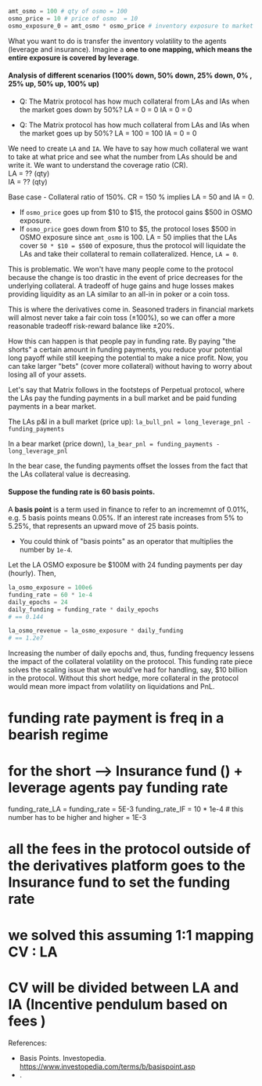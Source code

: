 <!-- simulation -->

```python
amt_osmo = 100 # qty of osmo = 100
osmo_price = 10 # price of osmo  = 10
osmo_exposure_0 = amt_osmo * osmo_price # inventory exposure to market for Matrix = 1,000
```

What you want to do is transfer the inventory volatility to the agents (leverage and insurance). Imagine a **one to one mapping, which means the entire exposure is covered by leverage**.

#### Analysis of different scenarios (100% down, 50% down, 25% down, 0% , 25% up, 50% up, 100% up)

- Q: The Matrix protocol has how much collateral from LAs and IAs when the market goes down by 50%?
LA = 0 = 0
IA = 0 = 0

- Q: The Matrix protocol has how much collateral from LAs and IAs when the market goes up by 50%?
LA = 100 = 100
IA = 0 = 0

We need to create `LA` and `IA`. We have to say how much collateral we want to take at what price and see what the number from LAs should be and write it. We want to understand the coverage ratio (CR).  
LA = ?? (qty)  
IA = ?? (qty)

Base case - Collateral ratio of 150%.
CR = 150 % implies LA = 50 and IA = 0.
- If `osmo_price` goes up from \$10 to \$15, the protocol gains \$500 in OSMO exposure.
- If `osmo_price` goes down from \$10 to \$5, the protocol loses \$500 in OSMO exposure since `amt_osmo` is 100. LA = 50 implies that the LAs cover `50 * $10 = $500` of exposure, thus the protocol will liquidate the LAs and take their collateral to remain collateralized. Hence, `LA = 0`.

This is problematic. We won't have many people come to the protocol because the change is too drastic in the event of price decreases for the underlying collateral. A tradeoff of huge gains and huge losses makes providing liquidity as an LA similar to an all-in in poker or a coin toss. 

This is where the derivatives come in. Seasoned traders in financial markets will almost never take a fair coin toss ($\pm100\%$), so we can offer a more reasonable tradeoff risk-reward balance like $\pm20\%$. 

How this can happen is that people pay in funding rate. By paying "the shorts" a certain amount in funding payments, you reduce your potential long payoff while still keeping the potential to make a nice profit. Now, you can take larger "bets" (cover more collateral) without having to worry about losing all of your assets.

Let's say that Matrix follows in the footsteps of Perpetual protocol, where the LAs pay the funding payments in a bull market and be paid funding payments in a bear market.

The LAs p&l in a bull market (price up):
```la_bull_pnl = long_leverage_pnl - funding_payments``` 

In a bear market (price down), 
```la_bear_pnl = funding_payments - long_leverage_pnl``` 

In the bear case, the funding payments offset the losses from the fact that the LAs collateral value is decreasing. 

#### Suppose the funding rate is 60 basis points.

A **basis point** is a term used in finance to refer to an incrememnt of 0.01%, e.g. 5 basis points means 0.05%. If an interest rate increases from 5% to 5.25%, that represents an upward move of 25 basis points.
- You could think of "basis points" as an operator that multiplies the number by `1e-4`.


Let the LA OSMO exposure be \$100M with 24 funding payments per day (hourly). Then, 
```python
la_osmo_exposure = 100e6
funding_rate = 60 * 1e-4
daily_epochs = 24
daily_funding = funding_rate * daily_epochs 
# == 0.144

la_osmo_revenue = la_osmo_exposure * daily_funding 
# == 1.2e7
```

Increasing the number of daily epochs and, thus, funding frequency lessens the impact of the collateral volatility on the protocol. This funding rate piece solves the scaling issue that we would've had for handling, say, \$10 billion in the protocol. Without this short hedge, more collateral in the protocol would mean more impact from volatility on liquidations and PnL. 




# funding rate payment is freq in a bearish regime

# for the short —> Insurance fund () + leverage agents pay funding rate
funding_rate_LA = funding_rate = 5E-3
funding_rate_IF = 10 * 1e-4 # this number has to be higher and higher = 1E-3

# all the fees in the protocol outside of the derivatives platform goes to the Insurance fund to set the funding rate

# we solved this assuming 1:1 mapping CV : LA
# CV will be divided between LA and IA (Incentive pendulum based on fees )

References: 
- Basis Points. Investopedia. https://www.investopedia.com/terms/b/basispoint.asp
- . 